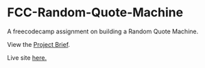 # FCC-Random-Quote-Machine
A freecodecamp assignment on building a Random Quote Machine.

View the <a href="https://learn.freecodecamp.org/front-end-libraries/front-end-libraries-projects/build-a-random-quote-machine">Project Brief</a>.

Live site <a href="https://rachelhow.github.io/FCC-Random-Quote-Machine/">here.</a>